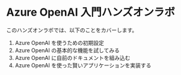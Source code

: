 # Azure OpenAI 入門ハンズオンラボ
このハンズオンラボでは、以下のことをカバーします。

1. Azure OpenAI を使うための初期設定
2. Azure OpenAI の基本的な機能を試してみる
3. Azure OpenAI に自前のドキュメントを組み込む
4. Azure OpenAI を使った賢いアプリケーションを実装する